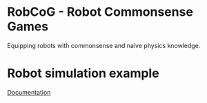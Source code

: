 # RobCoG - **Rob**ot **Co**mmonsense **G**ames 

Equipping robots with commonsense and naive physics knowledge.

# Robot simulation example

[Documentation](https://github.com/robcog-iai/RobCoG/tree/robosim/Documentation)
  
